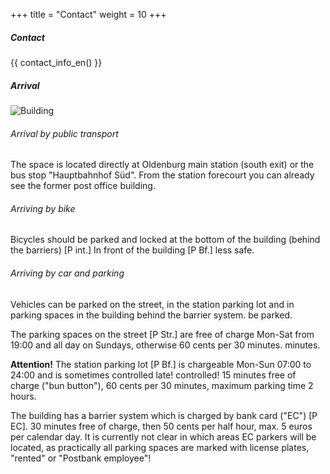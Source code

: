 +++
title = "Contact"
weight = 10
+++

##### Contact
{{ contact_info_en() }}

##### Arrival

![Building](/media/img/building.jpg)

###### Arrival by public transport

The space is located directly at Oldenburg main station (south exit) or the bus stop "Hauptbahnhof Süd". From the
station forecourt you can already see the former post office building.

###### Arriving by bike

Bicycles should be parked and locked at the bottom of the building (behind the barriers) [P int.] In front of the building [P Bf.]
less safe.

###### Arriving by car and parking

Vehicles can be parked on the street, in the station parking lot and in parking spaces in the building behind the barrier system.
be parked.

The parking spaces on the street [P Str.] are free of charge Mon-Sat from 19:00 and all day on Sundays, otherwise 60 cents per 30 minutes.
minutes.

**Attention!** The station parking lot [P Bf.] is chargeable Mon-Sun 07:00 to 24:00 and is sometimes controlled late!
controlled! 15 minutes free of charge ("bun button"), 60 cents per 30 minutes, maximum parking time 2 hours.

The building has a barrier system which is charged by bank card ("EC") [P EC]. 30 minutes free of charge, then 50 cents
per half hour, max. 5 euros per calendar day. It is currently not clear in which areas EC parkers will be located,
as practically all parking spaces are marked with license plates, "rented" or "Postbank employee"! 